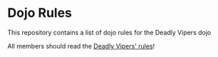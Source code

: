 Dojo Rules
==========

This repository contains a list of dojo rules for the Deadly Vipers dojo

All members should read the [Deadly Vipers' rules](https://github.com/deadlyvipers)!

